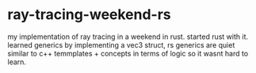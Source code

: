# ray-tracing-weekend-rs
my implementation of ray tracing in a weekend in rust. started rust with it.
learned generics by implementing a vec3 struct, rs generics are quiet similar to c++ temmplates + concepts in terms of logic so it wasnt hard to learn.
